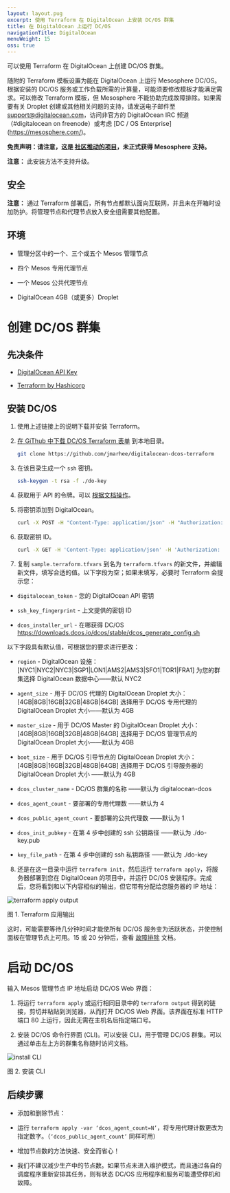 ```yaml
---
layout: layout.pug
excerpt: 使用 Terraform 在 DigitalOcean 上安装 DC/OS 群集
title: 在 DigitalOcean 上运行 DC/OS
navigationTitle: DigitalOcean
menuWeight: 15
oss: true
---
```


可以使用 Terraform 在 DigitalOcean 上创建 DC/OS 群集。

随附的 Terraform 模板设置为能在 DigitalOcean 上运行 Mesosphere DC/OS。根据安装的 DC/OS 服务或工作负载所需的计算量，可能须要修改模板才能满足需求。可以修改 Terraform 模板，但 Mesosphere 不能协助完成故障排除。如果需要有关 Droplet 创建或其他相关问题的支持，请发送电子邮件至 support@digitalocean.com，访问非官方的 DigitalOcean IRC 频道（#digitalocean on freenode）或考虑 [DC / OS Enterprise] (https://mesosphere.com/)。

**免责声明：请注意，这是 [社区推动的项目](https://github.com/dcos/terraform-dcos/tree/master/gcp)，未正式获得 Mesosphere 支持。**

**注意：** 此安装方法不支持升级。

## 安全

**注意：** 通过 Terraform 部署后，所有节点都默认面向互联网，并且未在开箱时设加防护。将管理节点和代理节点放入安全组需要其他配置。

## 环境

- 管理分区中的一个、三个或五个 Mesos 管理节点

- 四个 Mesos 专用代理节点

- 一个 Mesos 公共代理节点

- DigitalOcean 4GB（或更多）Droplet

# 创建 DC/OS 群集

## 先决条件

- [DigitalOcean API Key](https://www.digitalocean.com/help/api/)

- [Terraform by Hashicorp](https://www.terraform.io/intro/getting-started/install.html)

## 安装 DC/OS

1. 使用上述链接上的说明下载并安装 Terraform。

2. [在 GiThub 中下载 DC/OS Terraform 表单](https://github.com/jmarhee/digitalocean-dcos-terraform) 到本地目录。

    ```bash
    git clone https://github.com/jmarhee/digitalocean-dcos-terraform
    ```

3. 在该目录生成一个 `ssh` 密钥。

    ```bash
    ssh-keygen -t rsa -f ./do-key
    ```

4. 获取用于 API 的令牌。可以 [根据文档操作](https://www.digitalocean.com/community/tutorials/how-to-use-the-digitalocean-api-v2)。

5. 将密钥添加到 DigitalOcean。

    ```bash
    curl -X POST -H "Content-Type: application/json" -H "Authorization: Bearer $TOKEN" -d '{"name":"dcos-key","public_key":"<public-key>"}' "https://api.digitalocean.com/v2/account/keys"
    ```

6. 获取密钥 ID。

    ```bash
    curl -X GET -H 'Content-Type: application/json' -H 'Authorization: Bearer $TOKEN' "https://api.digitalocean.com/v2/account/keys"
    ```

7. 复制 `sample.terraform.tfvars` 到名为 `terraform.tfvars` 的新文件，并编辑新文件，填写合适的值。以下字段为空；如果未填写，必要时 Terraform 会提示您：

 - `digitalocean_token` - 您的 DigitalOcean API 密钥

 - `ssh_key_fingerprint` - 上文提供的密钥 ID

 - `dcos_installer_url` - 在哪获得 DC/OS
 https://downloads.dcos.io/dcos/stable/dcos_generate_config.sh

以下字段具有默认值，可根据您的要求进行更改：

 - `region` - DigitalOcean 设施：[NYC1|NYC2|NYC3|SGP1|LON1|AMS2|AMS3|SFO1|TOR1|FRA1]
 为您的群集选择 DigitalOcean 数据中心——默认 NYC2

 - `agent_size` - 用于 DC/OS 代理的 DigitalOcean Droplet 大小：[4GB|8GB|16GB|32GB|48GB|64GB]
 选择用于 DC/OS 专用代理的 DigitalOcean Droplet 大小——默认为 4GB

 - `master_size` - 用于 DC/OS Master 的 DigitalOcean Droplet 大小：[4GB|8GB|16GB|32GB|48GB|64GB]
 选择用于 DC/OS 管理节点的 DigitalOcean Droplet 大小——默认为 4GB

 - `boot_size` - 用于 DC/OS 引导节点的 DigitalOcean Droplet 大小：[4GB|8GB|16GB|32GB|48GB|64GB]
 选择用于 DC/OS 引导服务器的 DigitalOcean Droplet 大小 ——默认为 4GB

 - `dcos_cluster_name` - DC/OS 群集的名称 ——默认为 digitalocean-dcos

 - `dcos_agent_count` - 要部署的专用代理数 ——默认为 4

 - `dcos_public_agent_count` - 要部署的公共代理数 ——默认为 1

 - `dcos_init_pubkey` - 在第 4 步中创建的 ssh 公钥路径 ——默认为 ./do-key.pub

 - `key_file_path` - 在第 4 步中创建的 ssh 私钥路径 ——默认为 ./do-key

8. 还是在这一目录中运行 `terraform init`，然后运行 `terraform apply`，将服务器部署到您在 DigitalOcean 的项目中，并运行 DC/OS 安装程序。完成后，您将看到和以下内容相似的输出，但它带有分配给您服务器的 IP 地址：

 ![terraform apply output](/cn/1.11/img/digitalocean_terraform_output.png)

 图 1. Terraform 应用输出

这时，可能需要等待几分钟时间才能使所有 DC/OS 服务变为活跃状态，并使控制面板在管理节点上可用。15 或 20 分钟后，查看 [故障排除](1.11/installing/troubleshooting/) 文档。

# 启动 DC/OS
输入 Mesos 管理节点 IP 地址启动 DC/OS Web 界面：

1. 将运行 `terraform apply` 或运行相同目录中的 `terraform output` 得到的链接，剪切并粘贴到浏览器，从而打开 DC/OS Web 界面。该界面在标准 HTTP 端口 80 上运行，因此无需在主机名后指定端口号。

2. 安装 DC/OS 命令行界面 (CLI)。可以安装 CLI，用于管理 DC/OS 群集。可以通过单击左上方的群集名称随时访问文档。

 ![install CLI](/cn/1.11/img/install-cli-terminal.png)

 图 2. 安装 CLI

## 后续步骤

- 添加和删除节点：

 - 运行 `terraform apply -var ‘dcos_agent_count=N’`，将专用代理计数更改为指定数字。（`‘dcos_public_agent_count’` 同样可用）

 - 增加节点数的方法快速、安全而省心！

 - 我们不建议减少生产中的节点数。如果节点未进入维护模式，而且通过各自的调度程序重新安排其任务，则有状态 DC/OS 应用程序和服务可能遭受停机和故障。
